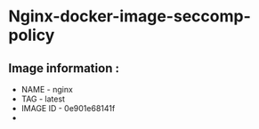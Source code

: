 # Nginx-docker-image-seccomp-policy
## Image information :
- NAME - nginx
- TAG - latest
- IMAGE ID - 0e901e68141f
- 
